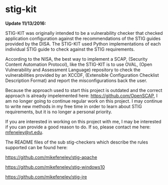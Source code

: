 # stig-kit

<b>Update 11/13/2016:</b>

STIG-KIT was originally intended to be a vulnerability checker that checked application configuration against the recommendations of the STIG guides provided by the DISA. The STIG-KIT used Python implementations of each individual STIG guide to check against the STIG requirements.


According to the NISA, the best way to implement a SCAP, (Security Content Automation Protocol),  like the STIG-KIT is to use OVAL, (Open Vulnerability and Assessment Language) repository to check the vulnerabilities provided by an XCCDF, (Extensible Configuration Checklist Description Format) and report the misconfigurations back the user.


Because the approach used to start this project is outdated and the correct approach is already impelemented here: https://github.com/OpenSCAP, I am no longer going to continue regular work on this project. I may continue to write new methods in my free time in order to learn about STIG requirements, but it is no longer a personal priority.


If you are interested in working on this project with me, I may be interested if you can provide a good reason to do. If so, please contact me here: mfeneley@vt.edu.


The README files of the sub stig-checkers which describe the rules supported can be found here:


https://github.com/mikefeneley/stig-apache

https://github.com/mikefeneley/stig-windows10

https://github.com/mikefeneley/stig-jre
